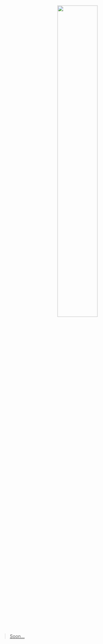 <h3 align = "center"> <a href="https://github.com/Cynos-Foundation"><img src="https://github.com/user-attachments/assets/fc848de3-af20-4777-8044-c9223ff756b8" width="50%"/> </h3>

> Soon...
